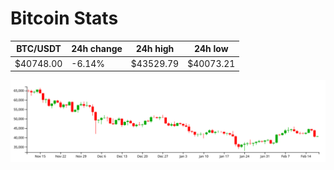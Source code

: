# Bitcoin Stats

BTC/USDT|24h change|24h high|24h low|
|---|---|---|---|
|$40748.00|-6.14%|$43529.79|$40073.21|

<img src="./chart.svg">
